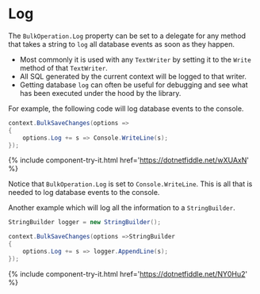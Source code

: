 # Log

The `BulkOperation.Log` property can be set to a delegate for any method that takes a string to `log` all database events as soon as they happen. 

 - Most commonly it is used with any `TextWriter` by setting it to the `Write` method of that `TextWriter`. 
 - All SQL generated by the current context will be logged to that writer.
 - Getting database `log` can often be useful for debugging and see what has been executed under the hood by the library.
  
For example, the following code will log database events to the console.

```csharp
context.BulkSaveChanges(options =>
{
    options.Log += s => Console.WriteLine(s);
});
```
{% include component-try-it.html href='https://dotnetfiddle.net/wXUAxN' %}

Notice that `BulkOperation.Log` is set to `Console.WriteLine`. This is all that is needed to log database events to the console. 

Another example which will log all the information to a `StringBuilder`.

```csharp
StringBuilder logger = new StringBuilder();

context.BulkSaveChanges(options =>StringBuilder
{
    options.Log += s => logger.AppendLine(s);
});
```
{% include component-try-it.html href='https://dotnetfiddle.net/NY0Hu2' %}
